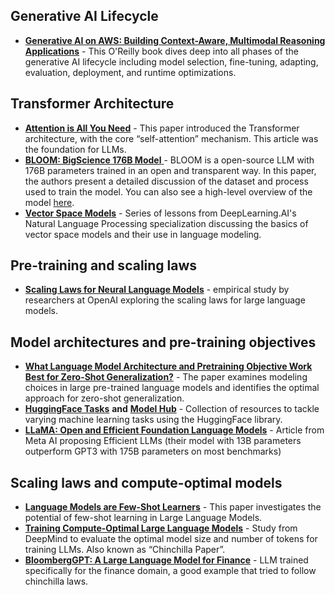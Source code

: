 ## **Generative AI Lifecycle**

- [**Generative AI on AWS: Building Context-Aware, Multimodal Reasoning Applications**](https://www.amazon.com/Generative-AI-AWS-Multimodal-Applications/dp/1098159225/) - This O'Reilly book dives deep into all phases of the generative AI lifecycle including model selection, fine-tuning, adapting, evaluation, deployment, and runtime optimizations.

## **Transformer Architecture**

- [**Attention is All You Need**](https://arxiv.org/pdf/1706.03762) - This paper introduced the Transformer architecture, with the core “self-attention” mechanism. This article was the foundation for LLMs.
- [**BLOOM: BigScience 176B Model** ](https://arxiv.org/abs/2211.05100) - BLOOM is a open-source LLM with 176B parameters trained in an open and transparent way. In this paper, the authors present a detailed discussion of the dataset and process used to train the model. You can also see a high-level overview of the model [here](https://bigscience.notion.site/BLOOM-BigScience-176B-Model-ad073ca07cdf479398d5f95d88e218c4).
- [**Vector Space Models**](https://www.coursera.org/learn/classification-vector-spaces-in-nlp/home/week/3) - Series of lessons from DeepLearning.AI's Natural Language Processing specialization discussing the basics of vector space models and their use in language modeling.

## **Pre-training and scaling laws**

- [**Scaling Laws for Neural Language Models**](https://arxiv.org/abs/2001.08361) - empirical study by researchers at OpenAI exploring the scaling laws for large language models.

## **Model architectures and pre-training objectives**

- [**What Language Model Architecture and Pretraining Objective Work Best for Zero-Shot Generalization?**](https://arxiv.org/pdf/2204.05832.pdf) - The paper examines modeling choices in large pre-trained language models and identifies the optimal approach for zero-shot generalization.
- [**HuggingFace Tasks**](https://huggingface.co/tasks) **and** [**Model Hub**](https://huggingface.co/models) - Collection of resources to tackle varying machine learning tasks using the HuggingFace library.
- [**LLaMA: Open and Efficient Foundation Language Models**](https://arxiv.org/pdf/2302.13971.pdf) - Article from Meta AI proposing Efficient LLMs (their model with 13B parameters outperform GPT3 with 175B parameters on most benchmarks)

## **Scaling laws and compute-optimal models**

- [**Language Models are Few-Shot Learners**](https://arxiv.org/pdf/2005.14165.pdf) - This paper investigates the potential of few-shot learning in Large Language Models.
- [**Training Compute-Optimal Large Language Models**](https://arxiv.org/pdf/2203.15556.pdf) - Study from DeepMind to evaluate the optimal model size and number of tokens for training LLMs. Also known as “Chinchilla Paper”.
- [**BloombergGPT: A Large Language Model for Finance**](https://arxiv.org/pdf/2303.17564.pdf) - LLM trained specifically for the finance domain, a good example that tried to follow chinchilla laws.